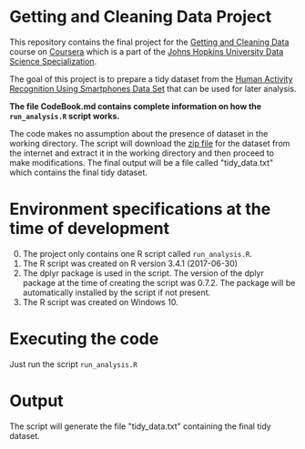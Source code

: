 # Getting and Cleaning Data Project

This repository contains the final project for the [Getting and Cleaning Data](https://www.coursera.org/learn/data-cleaning/home) course on [Coursera](https://www.coursera.org/) which is a part of the [Johns Hopkins University Data Science Specialization](https://www.coursera.org/specializations/jhu-data-science).

The goal of this project is to prepare a tidy dataset from the [Human Activity Recognition Using Smartphones Data Set](http://archive.ics.uci.edu/ml/datasets/Human+Activity+Recognition+Using+Smartphones) that can be used for later analysis. 

**The file CodeBook.md contains complete information on how the `run_analysis.R` script works.**

The code makes no assumption about the presence of dataset in the working directory. The script will download the [zip file](https://d396qusza40orc.cloudfront.net/getdata%2Fprojectfiles%2FUCI%20HAR%20Dataset.zip) for the dataset from the internet and extract it in the working directory and then proceed to make modifications. The final output will be a file called "tidy_data.txt" which contains the final tidy dataset.

# Environment specifications at the time of development

0. The project only contains one R script called `run_analysis.R`.
1. The R script was created on R version 3.4.1 (2017-06-30)
2. The dplyr package is used in the script. The version of the dplyr package at the time of creating the script was 0.7.2. The package will be automatically installed by the script if not present.
3. The R script was created on Windows 10.

# Executing the code

Just run the script `run_analysis.R`

# Output

The script will generate the file "tidy_data.txt" containing the final tidy dataset.